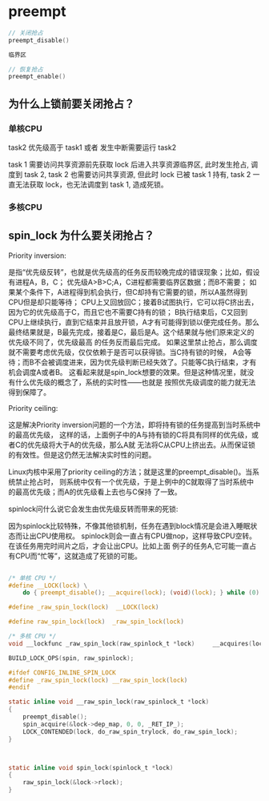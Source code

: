 # preempt

```c
// 关闭抢占
preempt_disable()

临界区

// 恢复抢占
preempt_enable()
```

## 为什么上锁前要关闭抢占？

### 单核CPU

task2 优先级高于 task1
或者
发生中断需要运行 task2

task 1 需要访问共享资源前先获取 lock 后进入共享资源临界区, 此时发生抢占,
调度到 task 2, task 2 也需要访问共享资源, 但此时 lock 已被 task 1 持有,
task 2 一直无法获取 lock，也无法调度到 task 1, 造成死锁。

### 多核CPU




## spin_lock 为什么要关闭抢占？

Priority inversion:

是指“优先级反转”，也就是优先级高的任务反而较晚完成的错误现象；比如，假设有进程A，B，C；
优先级A>B>C;A，C进程都需要临界区数据；而B不需要；
    如果某个条件下，A进程得到机会执行，但C却持有它需要的锁，所以A虽然得到CPU但是却只能等待；
CPU上又回放回C；接着B试图执行，它可以将C挤出去，因为它的优先级高于C，而且它也不需要C持有的锁；
B执行结束后，C又回到CPU上继续执行，直到它结束并且放开锁，A才有可能得到锁以便完成任务。那么
最终结果就是，B最先完成，接着是C，最后是A。这个结果就与他们原来定义的优先级不同了，优先级最高
的任务反而最后完成。
    如果这里禁止抢占，那么调度就不需要考虑优先级，仅仅依赖于是否可以获得锁。当C持有锁的时候，
A会等待；而B不会被调度进来，因为优先级判断已经失效了。只能等C执行结束，才有机会调度A或者B。
这看起来就是spin_lock想要的效果。但是这种情况里，就没有什么优先级的概念了，系统的实时性——也就是
按照优先级调度的能力就无法得到保障了。


Priority ceiling:

这是解决Priority inversion问题的一个方法，即将持有锁的任务提高到当时系统中的最高优先级，
这样的话，上面例子中的A与持有锁的C将具有同样的优先级，或者C的优先级将大于A的优先级，那么A就
无法将C从CPU上挤出去。从而保证锁的有效性。但是这仍然无法解决实时性的问题。


Linux内核中采用了priority ceiling的方法；就是这里的preempt_disable()。当系统禁止抢占时，
则系统中仅有一个优先级，于是上例中的C就取得了当时系统中的最高优先级；而A的优先级看上去也与C保持
了一致。


spinlock问什么说它会发生由优先级反转而带来的死锁:

因为spinlock比较特殊，不像其他锁机制，任务在遇到block情况是会进入睡眠状态而让出CPU使用权。
spinlock则会一直占有CPU做nop，这样导致CPU空转。在该任务用完时间片之后，才会让出CPU。比如上面
例子的任务A,它可能一直占有CPU而“忙等”，这就造成了死锁的可能。


```c

/* 单核 CPU */
#define __LOCK(lock) \
    do { preempt_disable(); __acquire(lock); (void)(lock); } while (0)

#define _raw_spin_lock(lock)  __LOCK(lock)

#define raw_spin_lock(lock)  _raw_spin_lock(lock)

/* 多核 CPU */
void __lockfunc _raw_spin_lock(raw_spinlock_t *lock)     __acquires(lock);

BUILD_LOCK_OPS(spin, raw_spinlock);

#ifdef CONFIG_INLINE_SPIN_LOCK
#define _raw_spin_lock(lock) __raw_spin_lock(lock)
#endif

static inline void __raw_spin_lock(raw_spinlock_t *lock)
{
    preempt_disable();
    spin_acquire(&lock->dep_map, 0, 0, _RET_IP_);
    LOCK_CONTENDED(lock, do_raw_spin_trylock, do_raw_spin_lock);
}



static inline void spin_lock(spinlock_t *lock)
{
    raw_spin_lock(&lock->rlock);
}

```
